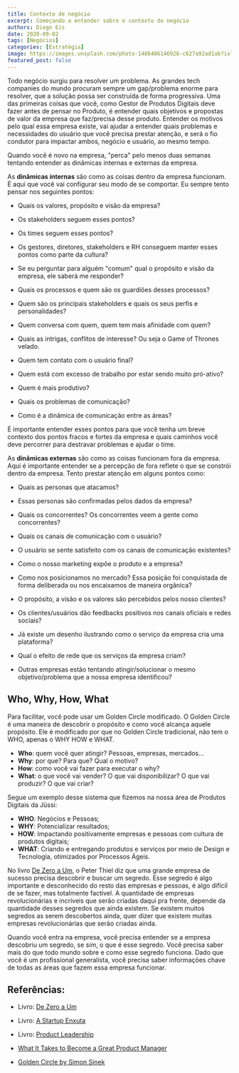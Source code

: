 ```yaml
---
title: Contexto de negócio
excerpt: Começando a entender sobre o contexto do negócio
authors: Diego Eis
date: 2020-09-02
tags: [Negócios]
categories: [Estratégia]
image: https://images.unsplash.com/photo-1486406146926-c627a92ad1ab?ixlib=rb-1.2.1&ixid=eyJhcHBfaWQiOjEyMDd9&auto=format&fit=crop&w=2850&q=80
featured_post: false
---
```


Todo negócio surgiu para resolver um problema. As grandes tech companies
do mundo procuram sempre um gap/problema enorme para resolver, que a
solução possa ser construída de forma progressiva. Uma das primeiras
coisas que você, como Gestor de Produtos Digitais deve fazer antes de
pensar no Produto, é entender quais objetivos e propostas de valor da
empresa que faz/precisa desse produto. Entender os motivos pelo qual
essa empresa existe, vai ajudar a entender quais problemas e
necessidades do usuário que você precisa prestar atenção, e será o fio
condutor para impactar ambos, negócio e usuário, ao mesmo tempo.

Quando você é novo na empresa, \"perca\" pelo menos duas semanas
tentando entender as dinâmicas internas e externas da empresa.

As **dinâmicas internas** são como as coisas dentro da empresa
funcionam. É aqui que você vai configurar seu modo de se comportar. Eu
sempre tento pensar nos seguintes pontos:

-   Quais os valores, propósito e visão da empresa?

-   Os stakeholders seguem esses pontos?

-   Os times seguem esses pontos?

-   Os gestores, diretores, stakeholders e RH conseguem manter esses
    pontos como parte da cultura?

-   Se eu perguntar para alguém \"comum\" qual o propósito e visão da
    empresa, ele saberá me responder?

-   Quais os processos e quem são os guardiões desses processos?

-   Quem são os principais stakeholders e quais os seus perfis e
    personalidades?

-   Quem conversa com quem, quem tem mais afinidade com quem?

-   Quais as intrigas, conflitos de interesse? Ou seja o Game of Thrones
    velado.

-   Quem tem contato com o usuário final?

-   Quem está com excesso de trabalho por estar sendo muito pró-ativo?

-   Quem é mais produtivo?

-   Quais os problemas de comunicação?

-   Como é a dinâmica de comunicação entre as áreas?

É importante entender esses pontos para que você tenha um breve contexto
dos pontos fracos e fortes da empresa e quais caminhos você deve
percorrer para destravar problemas e ajudar o time.

As **dinâmicas externas** são como as coisas funcionam fora da empresa.
Aqui é importante entender se a percepção de fora reflete o que se
constrói dentro da empresa. Tento prestar atenção em alguns pontos
como:

-   Quais as personas que atacamos?

-   Essas personas são confirmadas pelos dados da empresa?

-   Quais os concorrentes? Os concorrentes veem a gente como
    concorrentes?

-   Quais os canais de comunicação com o usuário?

-   O usuário se sente satisfeito com os canais de comunicação
    existentes?

-   Como o nosso marketing expõe o produto e a empresa?

-   Como nos posicionamos no mercado? Essa posição foi conquistada de
    forma deliberada ou nos encaixamos de maneira orgânica?

-   O propósito, a visão e os valores são percebidos pelos nosso
    clientes?

-   Os clientes/usuários dão feedbacks positivos nos canais oficiais e
    redes sociais?

-   Já existe um desenho ilustrando como o serviço da empresa cria uma
    plataforma?

-   Qual o efeito de rede que os serviços da empresa criam?

-   Outras empresas estão tentando atingir/solucionar o mesmo
    objetivo/problema que a nossa empresa identificou?

Who, Why, How, What
-------------------

Para facilitar, você pode usar um Golden Circle modificado. O Golden
Circle é uma maneira de descobrir o propósito e como você alcança aquele
propósito. Ele é modificado por que no Golden Circle tradicional, não
tem o WHO, apenas o WHY HOW e WHAT.

- **Who**: quem você quer atingir? Pessoas, empresas, mercados...
- **Why**: por que? Para que? Qual o motivo?
- **How**: como você vai fazer para executar o why?
- **What**: o que você vai vender? O que vai disponibilizar? O que vai
produzir? O que vai criar?

Segue um exemplo desse sistema que fizemos na nossa área de Produtos
Digitais da Jüssi:

- **WHO**: Negócios e Pessoas;
- **WHY**: Potencializar resultados;
- **HOW**: Impactando positivamente empresas e pessoas com cultura de
produtos digitais;
- **WHAT**: Criando e entregando produtos e serviços por meio de Design
e Tecnologia, otimizados por Processos Ágeis.

No livro [De Zero a Um](https://amzn.to/2DKjxPq), o Peter Thiel diz que
uma grande empresa de sucesso precisa descobrir e buscar um segredo.
Esse segredo é algo importante e desconhecido do resto das empresas e
pessoas, é algo difícil de se fazer, mas totalmente factível. A
quantidade de empresas revolucionárias e incríveis que serão criadas
daqui pra frente, depende da quantidade desses segredos que ainda
existem. Se existem muitos segredos as serem descobertos ainda, quer
dizer que existem muitas empresas revolucionárias que serão criadas
ainda.

Quando você entra na empresa, você precisa entender se a empresa
descobriu um segredo, se sim, o que é esse segredo. Você precisa saber
mais do que todo mundo sobre e como esse segredo funciona. Dado que você
é um profissional generalista, você precisa saber informações chave de
todas as áreas que fazem essa empresa funcionar.

Referências:
-----------

-   Livro: [De Zero a Um](https://amzn.to/2DKjxPq)

-   Livro: [A Startup Enxuta](https://amzn.to/37ZXAcW)

-   Livro: [Product Leadership](https://amzn.to/34NILbx)

-   [What It Takes to Become a Great Product
    Manager](https://hbr.org/2017/12/what-it-takes-to-become-a-great-product-manager)

-   [Golden Circle by Simon
    Sinek](https://www.toolshero.com/leadership/golden-circle-simon-sinek/)